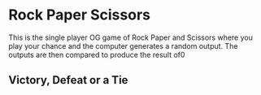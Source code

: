 # Rock Paper Scissors

This is the single player OG game of Rock Paper and Scissors where you play your chance and the computer generates a random output. The outputs are then compared to produce the result of0
## Victory, Defeat or a Tie ##